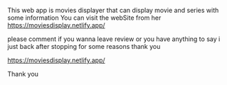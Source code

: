 This web app is movies displayer that can display movie and series with some information You can visit the webSite from her https://moviesdisplay.netlify.app/

please comment if you wanna leave review or you have anything to say i just back after stopping for some reasons thank you

https://moviesdisplay.netlify.app/

Thank you